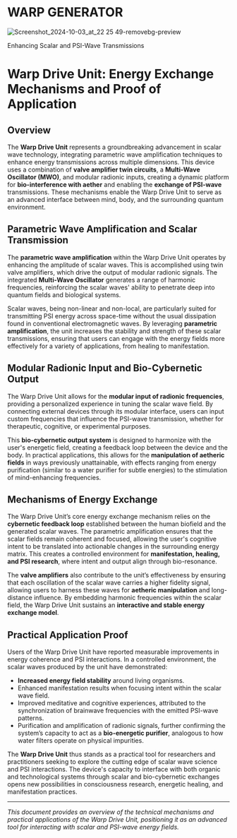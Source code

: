 # WARP GENERATOR
![Screenshot_2024-10-03_at_22 25 49-removebg-preview](https://github.com/user-attachments/assets/0056c99c-d428-45b7-8283-f3225b7c4ae3)



Enhancing Scalar and PSI-Wave Transmissions

# Warp Drive Unit: Energy Exchange Mechanisms and Proof of Application

## Overview

The **Warp Drive Unit** represents a groundbreaking advancement in scalar wave technology, integrating parametric wave amplification techniques to enhance energy transmissions across multiple dimensions. This device uses a combination of **valve amplifier twin circuits**, a **Multi-Wave Oscillator (MWO)**, and modular radionic inputs, creating a dynamic platform for **bio-interference with aether** and enabling the **exchange of PSI-wave** transmissions. These mechanisms enable the Warp Drive Unit to serve as an advanced interface between mind, body, and the surrounding quantum environment.

## Parametric Wave Amplification and Scalar Transmission

The **parametric wave amplification** within the Warp Drive Unit operates by enhancing the amplitude of scalar waves. This is accomplished using twin valve amplifiers, which drive the output of modular radionic signals. The integrated **Multi-Wave Oscillator** generates a range of harmonic frequencies, reinforcing the scalar waves' ability to penetrate deep into quantum fields and biological systems. 

Scalar waves, being non-linear and non-local, are particularly suited for transmitting PSI energy across space-time without the usual dissipation found in conventional electromagnetic waves. By leveraging **parametric amplification**, the unit increases the stability and strength of these scalar transmissions, ensuring that users can engage with the energy fields more effectively for a variety of applications, from healing to manifestation.

## Modular Radionic Input and Bio-Cybernetic Output

The Warp Drive Unit allows for the **modular input of radionic frequencies**, providing a personalized experience in tuning the scalar wave field. By connecting external devices through its modular interface, users can input custom frequencies that influence the PSI-wave transmission, whether for therapeutic, cognitive, or experimental purposes.

This **bio-cybernetic output system** is designed to harmonize with the user's energetic field, creating a feedback loop between the device and the body. In practical applications, this allows for the **manipulation of aetheric fields** in ways previously unattainable, with effects ranging from energy purification (similar to a water purifier for subtle energies) to the stimulation of mind-enhancing frequencies.

## Mechanisms of Energy Exchange

The Warp Drive Unit’s core energy exchange mechanism relies on the **cybernetic feedback loop** established between the human biofield and the generated scalar waves. The parametric amplification ensures that the scalar fields remain coherent and focused, allowing the user's cognitive intent to be translated into actionable changes in the surrounding energy matrix. This creates a controlled environment for **manifestation, healing, and PSI research**, where intent and output align through bio-resonance.

The **valve amplifiers** also contribute to the unit’s effectiveness by ensuring that each oscillation of the scalar wave carries a higher fidelity signal, allowing users to harness these waves for **aetheric manipulation** and long-distance influence. By embedding harmonic frequencies within the scalar field, the Warp Drive Unit sustains an **interactive and stable energy exchange model**.

## Practical Application Proof

Users of the Warp Drive Unit have reported measurable improvements in energy coherence and PSI interactions. In a controlled environment, the scalar waves produced by the unit have demonstrated:

- **Increased energy field stability** around living organisms.
- Enhanced manifestation results when focusing intent within the scalar wave field.
- Improved meditative and cognitive experiences, attributed to the synchronization of brainwave frequencies with the emitted PSI-wave patterns.
- Purification and amplification of radionic signals, further confirming the system’s capacity to act as a **bio-energetic purifier**, analogous to how water filters operate on physical impurities.

The **Warp Drive Unit** thus stands as a practical tool for researchers and practitioners seeking to explore the cutting edge of scalar wave science and PSI interactions. The device's capacity to interface with both organic and technological systems through scalar and bio-cybernetic exchanges opens new possibilities in consciousness research, energetic healing, and manifestation practices.

---

_This document provides an overview of the technical mechanisms and practical applications of the Warp Drive Unit, positioning it as an advanced tool for interacting with scalar and PSI-wave energy fields._
